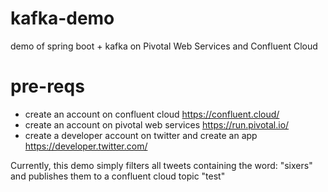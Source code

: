 # kafka-demo
demo of spring boot + kafka on Pivotal Web Services and Confluent Cloud

# pre-reqs
- create an account on confluent cloud https://confluent.cloud/
- create an account on pivotal web services https://run.pivotal.io/
- create a developer account on twitter and create an app https://developer.twitter.com/

Currently, this demo simply filters all tweets containing the word: "sixers" and publishes them to a confluent cloud topic "test"
